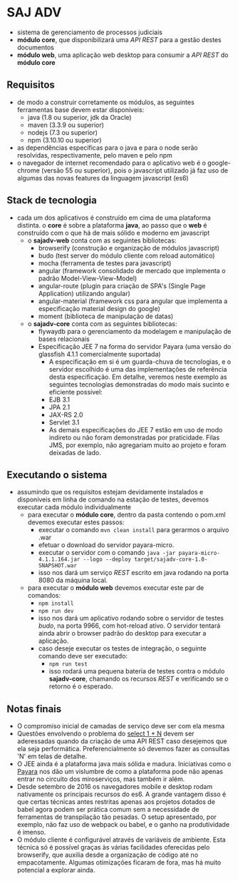 # SAJ ADV

- sistema de gerenciamento de processos judiciais
- **módulo core**, que disponibilizará uma *API REST* para a gestão destes documentos
- **módulo web**, uma aplicação web desktop para consumir a *API REST* do **módulo core**

## Requisitos

- de modo a construir corretamente os módulos, as seguintes ferramentas base devem estar disponíveis:
  - java (1.8 ou superior, jdk da Oracle)
  - maven (3.3.9 ou superior)
  - nodejs (7.3 ou superior)
  - npm (3.10.10 ou superior)
- as dependências específicas para o java e para o node serão resolvidas, respectivamente, pelo maven e pelo npm
- o navegador de internet recomendado para o aplicativo web é o google-chrome (versão 55 ou superior), pois o javascript utilizado já faz uso de algumas das novas features da linguagem javascript (es6)

## Stack de tecnologia

- cada um dos aplicativos é construído em cima de uma plataforma distinta. o **core** é sobre a plataforma **java**, ao passo que o **web** é construído com o que há de mais sólido e moderno em javascript
  - o **sajadv-web** conta com as seguintes bibliotecas:
    - browserify (construção e organização de módulos javascript)
    - budo (test server do módulo cliente com reload automático)
    - mocha (ferramenta de testes para javascript)
    - angular (framework consolidado de mercado que implementa o padrão Model-View-View-Model)
    - angular-route (plugin para criação de SPA's (Single Page Application) utilizando angular)
    - angular-material (framework css para angular que implementa a especificação material design do google)
    - moment (biblioteca de manipulação de datas)
  - o **sajadv-core** conta com as seguintes bibliotecas:
    - flywaydb para o gerenciamento da modelagem e manipulação de bases relacionais
    - Especificação JEE 7 na forma do servidor Payara (uma versão do glassfish 4.1.1 comercialmente suportada)
      - A especificação em si é um guarda-chuva de tecnologias, e o servidor escolhido é uma das implementações de referência desta especificação. Em detalhe, veremos neste exemplo as seguintes tecnologias demonstradas do modo mais sucinto e eficiente possível:
      - EJB 3.1
      - JPA 2.1
      - JAX-RS 2.0
      - Servlet 3.1
      - As demais especificações do JEE 7 estão em uso de modo indireto ou não foram demonstradas por praticidade. Filas JMS, por exemplo, não agregariam muito ao projeto e foram deixadas de lado.

## Executando o sistema

- assumindo que os requisitos estejam devidamente instalados e disponíveis em linha de comando na estação de testes, devemos executar cada módulo individualmente
  - para executar o **módulo core**, dentro da pasta contendo o pom.xml devemos executar estes passos:
    - executar o comando ```mvn clean install``` para gerarmos o arquivo .war
    - efetuar o download do servidor payara-micro.
    - executar o servidor com o comando ```java -jar payara-micro-4.1.1.164.jar --logo --deploy target/sajadv-core-1.0-SNAPSHOT.war```
    - isso nos dará um serviço *REST* escrito em java rodando na porta 8080 da máquina local.
  - para executar o **módulo web** devemos executar este par de comandos:
    - ```npm install```
    - ```npm run dev```
    - isso nos dará um aplicativo rodando sobre o servidor de testes *budo*, na porta 9966, com hot-reload ativo. O servidor tentará ainda abrir o browser padrão do desktop para executar a aplicação.
    - caso deseje executar os testes de integração, o seguinte comando deve ser executado:
      - ```npm run test```
      - isso rodará uma pequena bateria de testes contra o módulo **sajadv-core**, chamando os recursos *REST* e verificando se o retorno é o esperado.

## Notas finais

- O compromiso inicial de camadas de serviço deve ser com ela mesma
- Questões envolvendo o problema do [select 1 + N](http://stackoverflow.com/questions/97197/what-is-the-n1-selects-problem) devem ser aderessadas quando da criação de uma API REST caso desejemos que ela seja performática. Preferencialmente só devemos fazer as consultas 'N' em telas de detalhe.
- O JEE ainda é a plataforma java mais sólida e madura. Iniciativas como o [Payara](http://www.payara.fish/) nos dão um vislumbre de como a plataforma pode não apenas entrar no circuito dos miroserviços, mas também ir além.
- Desde setembro de 2016 os navegadores mobile e desktop rodam nativamente os principais recursos do es6. A grande vantagem disso é que certas técnicas antes restritas apenas aos projetos dotados de babel agora podem ser prática comum sem a necessidade de ferramentas de transpilação tão pesadas. O setup apresentado, por exemplo, não faz uso de webpack ou babel, e o ganho na produtividade é imenso.
- O módulo cliente é configurável através de variáveis de ambiente. Esta técnica só é possível graças às várias facilidades oferecidas pelo browserify, que auxilia desde a organização de código até no empacotamente. Algumas otimizações ficaram de fora, mas há muito potencial a explorar ainda.
